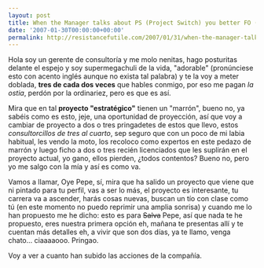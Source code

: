 ```yaml
---
layout: post
title: When the Manager talks about PS (Project Switch) you better FO (Fuck Off)
date: '2007-01-30T00:00:00+00:00'
permalink: http://resistancefutile.com/2007/01/31/when-the-manager-talks-about-ps-project-switch-you-better-fo-fuck-off/
---
```

Hola soy un gerente de consultoría y me molo nenitas, hago posturitas delante el espejo y soy supermegachuli de la vida, "adorable" (pronúnciese esto con acento inglés aunque no exista tal palabra) y te la voy a meter doblada, <span style="font-weight:bold;">tres de cada dos veces</span> que hables conmigo, por eso me pagan <span style="font-style:italic;">la ostia</span>, perdón por la ordinariez, pero es que es así.

Mira que en tal <span style="font-weight:bold;">proyecto "estratégico"</span> tienen un "marrón", bueno no, ya sabéis como es esto, jeje, una oportunidad de proyección, así que voy a cambiar de proyecto a dos o tres pringadetes de estos que llevo, estos <span style="font-style:italic;">consultorcillos de tres al cuarto</span>, sep seguro que con un poco de mi labia habitual, les vendo la moto, los recoloco como expertos en este pedazo de marrón y luego ficho a dos o tres recién licenciados que les suplirán en el proyecto actual, yo gano, ellos pierden, ¿todos contentos? Bueno no, pero yo me salgo con la mía y así es como va.

Vamos a llamar, Oye Pepe, sí, mira que ha salido un proyecto que viene que ni pintado para tu perfil, vas a ser lo más, el proyecto es interesante, tu carrera va a ascender, harás cosas nuevas, buscan un tío con clase como tú (en este momento no puedo reprimir una amplia sonrisa) y cuando me lo han propuesto me he dicho: esto es para <s>Salva</s> Pepe, así que nada te he propuesto, eres nuestra primera opción eh,  mañana te presentas allí y te cuentan más detalles eh, a vivir que son dos días, ya te llamo, venga chato... ciaaaaooo. Pringao.

Voy a ver a cuanto han subido las acciones de la compañía.
